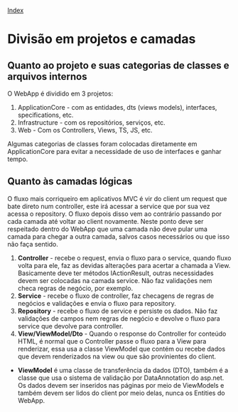 [Index](index)

# Divisão em projetos e camadas

## Quanto ao projeto e suas categorias de classes e arquivos internos

O WebApp é dividido em 3 projetos:

1. ApplicationCore - com as entidades, dts (views models), interfaces, specifications, etc.
2. Infrastructure - com os repositórios, serviços, etc.
3. Web - Com os Controllers, Views, TS, JS, etc.

Algumas categorias de classes foram colocadas diretamente em ApplicationCore para evitar a necessidade de uso de interfaces e ganhar tempo.

## Quanto às camadas lógicas

O fluxo mais corriqueiro em aplicativos MVC é vir do client um request que bate direto num controller, este irá acessar a service que por sua vez acessa o repository. O fluxo depois disso vem ao contrário passando por cada camada até voltar ao client novamente. Neste ponto deve ser respeitado dentro do WebApp que uma camada não deve pular uma camada para chegar a outra camada, salvos casos necessários ou que isso não faça sentido.

1. **Controller** - recebe o request, envia o fluxo para  o service, quando fluxo volta para ele, faz as devidas alterações para acertar a chamada a View. Basicamente deve ter métodos IActionResult, outras necessidades devem ser colocadas na camada service. Não faz validações nem checa regras de negócio, por exemplo. 
2. **Service** - recebe o fluxo de controller, faz checagens de regras de negócios e validações e envia o fluxo para repository. 
3. **Repository** - recebe o fluxo de service e persiste os dados. Não faz validações de campos nem regras de negócio e devolve o fluxo para service que devolve para controller.
4. **View/ViewModel/Dto** - Quando o response do Controller for conteúdo HTML, é normal que o Controller passe o fluxo para a View para renderizar, essa usa a classe ViewModel que contém ou recebe dados que devem renderizados na view ou que são provinientes do client.

* **ViewModel** é uma classe de transferência da dados (DTO), também é a classe que usa o sistema de validação por DataAnnotation do asp.net. Os dados devem ser inseridos nas páginas por meio de ViewModels e também devem ser lidos do client por meio delas, nunca os Entities do WebApp. 

